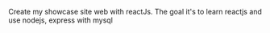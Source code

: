 Create my showcase site web with reactJs.
The goal it's to learn reactjs and use nodejs, express with mysql